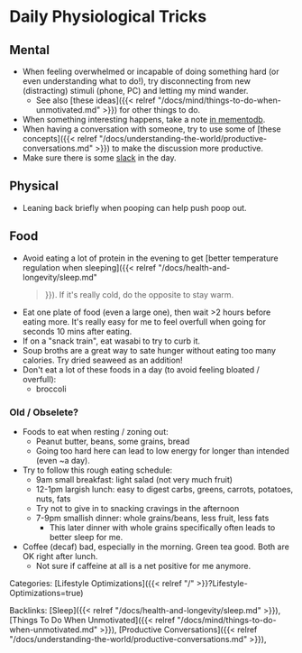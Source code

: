 # Daily Physiological Tricks

## Mental

 - When feeling overwhelmed or incapable of doing something hard (or even
   understanding what to do!), try disconnecting from new (distracting) stimuli
   (phone, PC) and letting my mind wander.
   - See also [these ideas]({{< relref
     "/docs/mind/things-to-do-when-unmotivated.md" >}}) for other things to do.
 - When something interesting happens, take a note [in
   mementodb](https://github.com/kovasap/autojournal-on-gas?tab=readme-ov-file#manual-tracking).
 - When having a conversation with someone, try to use some of [these
   concepts]({{< relref
   "/docs/understanding-the-world/productive-conversations.md" >}}) to make the
   discussion more productive.
 - Make sure there is some [slack](https://www.neelnanda.io/blog/38-slack) in
   the day.
   
## Physical

 - Leaning back briefly when pooping can help push poop out.

## Food

 - Avoid eating a lot of protein in the evening to get [better temperature
   regulation when sleeping]({{< relref "/docs/health-and-longevity/sleep.md"
   >}}).
   If it's really cold, do the opposite to stay warm.
 - Eat one plate of food (even a large one), then wait >2 hours before eating
   more.
   It's really easy for me to feel overfull when going for seconds 10 mins after
   eating.
 - If on a "snack train", eat wasabi to try to curb it.
 - Soup broths are a great way to sate hunger without eating too many calories.
   Try dried seaweed as an addition!
 - Don't eat a lot of these foods in a day (to avoid feeling bloated / overfull):
   - broccoli

### Old / Obselete?

 - Foods to eat when resting / zoning out:
   - Peanut butter, beans, some grains, bread
   - Going too hard here can lead to low energy for longer than intended (even ~a day).
 - Try to follow this rough eating schedule:
   - 9am small breakfast: light salad (not very much fruit)
   - 12-1pm largish lunch: easy to digest carbs, greens, carrots, potatoes, nuts, fats
   - Try not to give in to snacking cravings in the afternoon
   - 7-9pm smallish dinner: whole grains/beans, less fruit, less fats
     - This later dinner with whole grains specifically often leads to better sleep for me.
 - Coffee (decaf) bad, especially in the morning.
   Green tea good.
   Both are OK right after lunch.
   - Not sure if caffeine at all is a net positive for me anymore.


Categories: [Lifestyle Optimizations]({{< relref "/" >}}?Lifestyle-Optimizations=true)

Backlinks: [Sleep]({{< relref "/docs/health-and-longevity/sleep.md" >}}), 
[Things To Do When Unmotivated]({{< relref "/docs/mind/things-to-do-when-unmotivated.md" >}}), 
[Productive Conversations]({{< relref "/docs/understanding-the-world/productive-conversations.md" >}}), 
